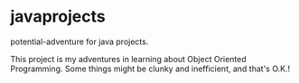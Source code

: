 # javaprojects
potential-adventure for java projects.

This project is my adventures in learning about Object Oriented Programming. Some things might be clunky and inefficient, and that's O.K.!
